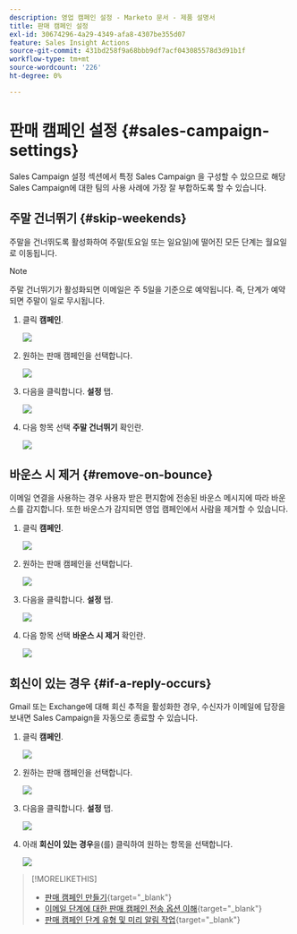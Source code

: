 ```yaml
---
description: 영업 캠페인 설정 - Marketo 문서 - 제품 설명서
title: 판매 캠페인 설정
exl-id: 30674296-4a29-4349-afa8-4307be355d07
feature: Sales Insight Actions
source-git-commit: 431bd258f9a68bbb9df7acf043085578d3d91b1f
workflow-type: tm+mt
source-wordcount: '226'
ht-degree: 0%

---
```


# 판매 캠페인 설정 {#sales-campaign-settings}

Sales Campaign 설정 섹션에서 특정 Sales Campaign 을 구성할 수 있으므로 해당 Sales Campaign에 대한 팀의 사용 사례에 가장 잘 부합하도록 할 수 있습니다.

## 주말 건너뛰기 {#skip-weekends}

주말을 건너뛰도록 활성화하여 주말(토요일 또는 일요일)에 떨어진 모든 단계는 월요일로 이동됩니다.

>[!NOTE]
>
>주말 건너뛰기가 활성화되면 이메일은 주 5일을 기준으로 예약됩니다. 즉, 단계가 예약되면 주말이 일로 무시됩니다.

1. 클릭 **캠페인**.

   ![](assets/sales-campaign-settings-1.png)

1. 원하는 판매 캠페인을 선택합니다.

   ![](assets/sales-campaign-settings-2.png)

1. 다음을 클릭합니다. **설정** 탭.

   ![](assets/sales-campaign-settings-3.png)

1. 다음 항목 선택 **주말 건너뛰기** 확인란.

   ![](assets/sales-campaign-settings-4.png)

## 바운스 시 제거 {#remove-on-bounce}

이메일 연결을 사용하는 경우 사용자 받은 편지함에 전송된 바운스 메시지에 따라 바운스를 감지합니다. 또한 바운스가 감지되면 영업 캠페인에서 사람을 제거할 수 있습니다.

1. 클릭 **캠페인**.

   ![](assets/sales-campaign-settings-5.png)

1. 원하는 판매 캠페인을 선택합니다.

   ![](assets/sales-campaign-settings-6.png)

1. 다음을 클릭합니다. **설정** 탭.

   ![](assets/sales-campaign-settings-7.png)

1. 다음 항목 선택 **바운스 시 제거** 확인란.

   ![](assets/sales-campaign-settings-8.png)

## 회신이 있는 경우 {#if-a-reply-occurs}

Gmail 또는 Exchange에 대해 회신 추적을 활성화한 경우, 수신자가 이메일에 답장을 보내면 Sales Campaign을 자동으로 종료할 수 있습니다.

1. 클릭 **캠페인**.

   ![](assets/sales-campaign-settings-9.png)

1. 원하는 판매 캠페인을 선택합니다.

   ![](assets/sales-campaign-settings-10.png)

1. 다음을 클릭합니다. **설정** 탭.

   ![](assets/sales-campaign-settings-11.png)

1. 아래 **회신이 있는 경우**&#x200B;을(를) 클릭하여 원하는 항목을 선택합니다.

   ![](assets/sales-campaign-settings-12.png)

>[!MORELIKETHIS]
>
>* [판매 캠페인 만들기](/help/marketo/product-docs/marketo-sales-insight/actions/campaigns/create-a-sales-campaign.md){target="_blank"}
>* [이메일 단계에 대한 판매 캠페인 전송 옵션 이해](/help/marketo/product-docs/marketo-sales-insight/actions/campaigns/understanding-sales-campaign-send-options-for-email-steps.md){target="_blank"}
>* [판매 캠페인 단계 유형 및 미리 알림 작업](/help/marketo/product-docs/marketo-sales-insight/actions/campaigns/sales-campaign-step-types-and-reminder-tasks.md){target="_blank"}
